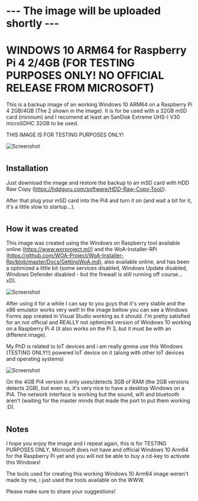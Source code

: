 # --- The image will be uploaded shortly ---

#
# WINDOWS 10 ARM64 for Raspberry Pi 4 2/4GB (FOR TESTING PURPOSES ONLY! NO OFFICIAL RELEASE FROM MICROSOFT)

This is a backup image of an working Windows 10 ARM64 on a Raspberry Pi 4 2GB/4GB (The 2 shown in the image). It is for be used with a 32GB mSD card (mininum) and I recomend at least an SanDisk Extreme UHS-I V30 microSDHC 32GB to be used. 

THIS IMAGE IS FOR TESTING PURPOSES ONLY!

![Screenshot](https://i.ibb.co/jMg1cX7/125549229-379558340051436-1087247185212036840-n.jpg)

#
#
## Installation

Just download the image and restore the backup to an mSD card with HDD Raw Copy (https://hddguru.com/software/HDD-Raw-Copy-Tool/).

After that plug your mSD card into the Pi4 and turn it on (and wait a bit for it, it's a little slow to startup...).

#
#
## How it was created

This image was created using the Windows on Raspberry tool available online (https://www.worproject.ml/) and the WoA-Installer-RPi (https://github.com/WOA-Project/WoA-Installer-Rpi/blob/master/Docs/GettingWoA.md), also available online, and has been a optimized a little bit (some services disabled, Windows Update disabled, Windows Defender disabled - but the firewall is still running off course... xD).

![Screenshot](https://i.ibb.co/Fn6TCfX/wor.jpg)

After using it for a while I can say to you guys that it's very stable and the x86 emulator works very well! In the image bellow you can see a Windows Forms app created in Visual Studio working as it should. I'm pretty satisfied for an not official and REALLY not optimized version of Windows 10 working on a Raspberry Pi 4 (it also works on the Pi 3, but it must be with an different image).

My PhD is related to IoT devices and i am really gonna use this Windows (TESTING ONLY!!) powered IoT device on it (along with other IoT devices and operating systems)

![Screenshot](https://i.ibb.co/BwxSvcH/123468020-360182455214655-664611567063342127-n.png)

On the 4GB Pi4 version it only uses/detects 3GB of RAM (the 2GB versions detects 2GB), but even so, it's very nice to have a desktop Windows on a Pi4. The network interface is working but the sound, wifi and bluetooth aren't (waiting for the master minds that made the port to put them working :D).

#
#
## Notes

I hope you enjoy the image and I repeat again, this is for TESTING PURPOSES ONLY, Microsoft does not have and official Windows 10 Arm64 for the Raspberry Pi yet and you will not be able to buy a cd-key to activate this Windows!

The tools used for creating this working Windows 10 Arm64 image weren't made by me, i just used the tools available on the WWW.


Please make sure to share your suggestions!
